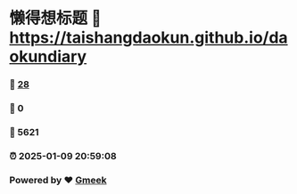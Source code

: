 # 懒得想标题 :link: https://taishangdaokun.github.io/daokundiary 
### :page_facing_up: [28](https://taishangdaokun.github.io/daokundiary/tag.html) 
### :speech_balloon: 0 
### :hibiscus: 5621 
### :alarm_clock: 2025-01-09 20:59:08 
### Powered by :heart: [Gmeek](https://github.com/Meekdai/Gmeek)

